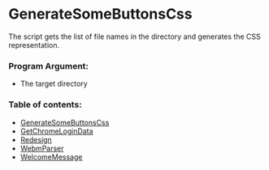 # GenerateSomeButtonsCss
The script gets the list of file names in the directory and generates the CSS representation.

### Program Argument:
- The target directory
 
### Table of contents:
- [GenerateSomeButtonsCss](https://github.com/Skevary/SomeScriptsEtc/tree/master/GenerateSomeButtonsCss)
- [GetChromeLoginData](https://github.com/Skevary/SomeScriptsEtc/tree/master/GetChromeLoginData)
- [Redesign](https://github.com/Skevary/SomeScriptsEtc/tree/master/Redesign)
- [WebmParser](https://github.com/Skevary/SomeScriptsEtc/tree/master/WebmParser)
- [WelcomeMessage](https://github.com/Skevary/SomeScriptsEtc/tree/master/WelcomeMessage)